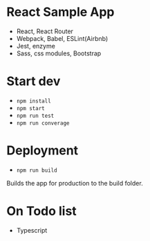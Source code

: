 # React Sample App

* React, React Router
* Webpack, Babel, ESLint(Airbnb)
* Jest, enzyme
* Sass, css modules, Bootstrap

# Start dev
* ```npm install```
* ```npm start```
* ```npm run test```
* ```npm run converage```

# Deployment
* ```npm run build```

Builds the app for production to the build folder.

# On Todo list
* Typescript
